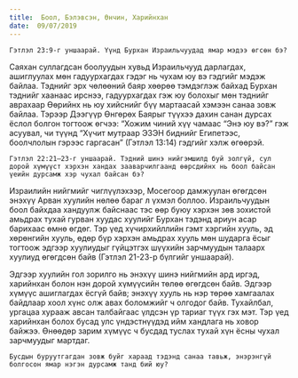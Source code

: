 ```yaml
---
title:  Боол, Бэлэвсэн, Өнчин, Харийнхан
date:  09/07/2019
---
```


`Гэтлэл 23:9-г уншаарай. Үүнд Бурхан Израильчуудад ямар мэдээ өгсөн бэ?`

Саяхан суллагдсан боолуудын хувьд Израильчууд дарлагдах, ашиглуулах мөн гадуурхагдах гэдэг нь чухам юу вэ гэдгийг мэдэж байлаа. Тэднийг эрх чөлөөний баяр хөөрөө тэмдэглэж байхад Бурхан тэднийг хаанаас ирснээ, гадуурхагдах гэж юу болохыг мөн тэднийг аврахаар Өөрийнх нь юу хийснийг бүү мартаасай хэмээн санаа зовж байлаа. Тэрээр Дээгүүр Өнгөрөх Баярыг түүхээ дахин санан дурсах ёслол болгон тогтоож өгчээ: “Хожим чиний хүү чамаас “Энэ юу вэ?” гэж асуувал, чи түүнд “Хүчит мутраар ЭЗЭН биднийг Египетээс, боолчлолын гэрээс гаргасан” (Гэтлэл 13:14) гэдгийг хэлж өгөөрэй.

`Гэтлэл 22:21–23-г уншаарай. Тэдний шинэ нийгэмшилд буй золгүй, сул дорой хүмүүст хэрхэн хандах зааварчилгаанд өөрсдийнх нь боол байсан үеийн дурсамж хэр чухал байсан бэ?`

Израилийн нийгмийг чиглүүлэхээр, Мосегоор дамжуулан өгөгдсөн энэхүү Арван хуулийн нөлөө бараг л үхмэл боллоо. Израильчуудын боол байхдаа хандуулж байснаас тэс өөр буюу хэрхэн зөв зохистой амьдрах тухай гурван хуудас хуулийг Бурхан тэдэнд ариун асар барихаас өмнө өгдөг. Тэр үед хүчирхийллийн гэмт хэргийн хууль, эд хөрөнгийн хууль, өдөр бүр хэрхэн амьдрах хууль мөн шударга ёсыг тогтоож эдгээр хуулиудыг гүйцэтгэх шүүхийн зарчмуудын талаарх хуулиуд өгөгдсөн байв (Гэтлэл 21-23-р бүлгийг уншаарай).

Эдгээр хуулийн гол зорилго нь энэхүү шинэ нийгмийн ард иргэд, харийнхан болон нэн дорой хүмүүсийн төлөө өгөгдсөн байв.  Эдгээр хүмүүс ашиглагдах ёсгүй байв; энэхүү хууль нь нэр төрөө хамгаалах байдлаар хоол хүнс олж авах боломжийг ч олгодог байв. Тухайлбал, ургацаа хурааж авсан талбайгаас үлдсэн үр тариаг түүх гэх мэт. Тэр үед харийнхан болох бусад улс үндэстнүүдэд ийм хандлага нь ховор байжээ. Өнөөдөр зарим хүмүүс ч бусдад туслах тухай хүн ёсны чухал зарчмуудыг мартдаг.

`Бусдын буруутгагдан зовж буйг хараад тэдэнд санаа тавьж, энэрэнгүй болгосон ямар нэгэн дурсамж танд бий юу?`